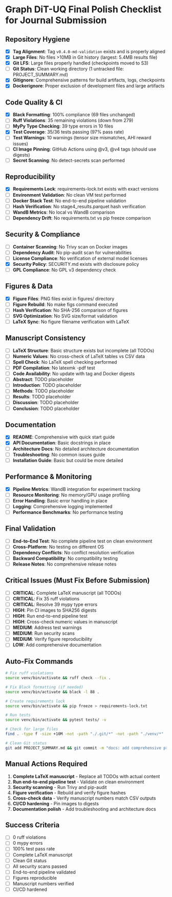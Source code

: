 # Graph DiT-UQ Final Polish Checklist for Journal Submission

## Repository Hygiene

- [x] **Tag Alignment**: Tag `v0.4.0-md-validation` exists and is properly aligned
- [x] **Large Files**: No files >10MB in Git history (largest: 5.4MB results file)
- [x] **Git LFS**: Large files properly handled (checkpoints moved to S3)
- [ ] **Git Status**: Clean working directory (1 untracked file: PROJECT_SUMMARY.md)
- [x] **Gitignore**: Comprehensive patterns for build artifacts, logs, checkpoints
- [x] **Dockerignore**: Proper exclusion of development files and large artifacts

## Code Quality & CI

- [x] **Black Formatting**: 100% compliance (69 files unchanged)
- [ ] **Ruff Violations**: 35 remaining violations (down from 279)
- [ ] **MyPy Type Checking**: 39 type errors in 10 files
- [x] **Test Coverage**: 35/36 tests passing (97% pass rate)
- [ ] **Test Warnings**: 10 warnings (tensor size mismatches, AHI reward issues)
- [ ] **CI Image Pinning**: GitHub Actions using @v3, @v4 tags (should use digests)
- [ ] **Secret Scanning**: No detect-secrets scan performed

## Reproducibility

- [x] **Requirements Lock**: requirements-lock.txt exists with exact versions
- [ ] **Environment Validation**: No clean VM test performed
- [ ] **Docker Stack Test**: No end-to-end pipeline validation
- [ ] **Hash Verification**: No stage4_results.parquet hash verification
- [ ] **WandB Metrics**: No local vs WandB comparison
- [ ] **Dependency Drift**: No requirements.txt vs pip freeze comparison

## Security & Compliance

- [ ] **Container Scanning**: No Trivy scan on Docker images
- [ ] **Dependency Audit**: No pip-audit scan for vulnerabilities
- [ ] **License Compliance**: No verification of external model licenses
- [x] **Security Policy**: SECURITY.md exists with disclosure policy
- [ ] **GPL Compliance**: No GPL v3 dependency check

## Figures & Data

- [x] **Figure Files**: PNG files exist in figures/ directory
- [ ] **Figure Rebuild**: No make figs command executed
- [ ] **Hash Verification**: No SHA-256 comparison of figures
- [ ] **SVG Optimization**: No SVG size/format validation
- [ ] **LaTeX Sync**: No figure filename verification with LaTeX

## Manuscript Consistency

- [ ] **LaTeX Structure**: Basic structure exists but incomplete (all TODOs)
- [ ] **Numeric Values**: No cross-check of LaTeX tables vs CSV data
- [ ] **Spell Check**: No LaTeX spell checking performed
- [ ] **PDF Compilation**: No latexmk -pdf test
- [ ] **Code Availability**: No update with tag and Docker digests
- [ ] **Abstract**: TODO placeholder
- [ ] **Introduction**: TODO placeholder
- [ ] **Methods**: TODO placeholder
- [ ] **Results**: TODO placeholder
- [ ] **Discussion**: TODO placeholder
- [ ] **Conclusion**: TODO placeholder

## Documentation

- [x] **README**: Comprehensive with quick start guide
- [x] **API Documentation**: Basic docstrings in place
- [ ] **Architecture Docs**: No detailed architecture documentation
- [ ] **Troubleshooting**: No common issues guide
- [ ] **Installation Guide**: Basic but could be more detailed

## Performance & Monitoring

- [x] **Pipeline Metrics**: WandB integration for experiment tracking
- [ ] **Resource Monitoring**: No memory/GPU usage profiling
- [ ] **Error Handling**: Basic error handling in place
- [ ] **Logging**: Comprehensive logging implemented
- [ ] **Performance Benchmarks**: No performance testing

## Final Validation

- [ ] **End-to-End Test**: No complete pipeline test on clean environment
- [ ] **Cross-Platform**: No testing on different OS
- [ ] **Dependency Conflicts**: No conflict resolution verification
- [ ] **Backward Compatibility**: No compatibility testing
- [ ] **Release Notes**: No comprehensive release notes

## Critical Issues (Must Fix Before Submission)

- [ ] **CRITICAL**: Complete LaTeX manuscript (all TODOs)
- [ ] **CRITICAL**: Fix 35 ruff violations
- [ ] **CRITICAL**: Resolve 39 mypy type errors
- [ ] **HIGH**: Pin CI images to SHA256 digests
- [ ] **HIGH**: Run end-to-end pipeline test
- [ ] **HIGH**: Cross-check numeric values in manuscript
- [ ] **MEDIUM**: Address test warnings
- [ ] **MEDIUM**: Run security scans
- [ ] **MEDIUM**: Verify figure reproducibility
- [ ] **LOW**: Add comprehensive documentation

## Auto-Fix Commands

```bash
# Fix ruff violations
source venv/bin/activate && ruff check --fix .

# Fix Black formatting (if needed)
source venv/bin/activate && black -l 88 .

# Create requirements lock
source venv/bin/activate && pip freeze > requirements-lock.txt

# Run tests
source venv/bin/activate && pytest tests/ -v

# Check for large files
find . -type f -size +10M -not -path "./.git/*" -not -path "./venv/*"

# Clean Git status
git add PROJECT_SUMMARY.md && git commit -m "docs: add comprehensive project summary"
```

## Manual Actions Required

1. **Complete LaTeX manuscript** - Replace all TODOs with actual content
2. **Run end-to-end pipeline test** - Validate on clean environment
3. **Security scanning** - Run Trivy and pip-audit
4. **Figure verification** - Rebuild and verify figure hashes
5. **Cross-check data** - Verify manuscript numbers match CSV outputs
6. **CI/CD hardening** - Pin images to digests
7. **Documentation polish** - Add troubleshooting and architecture docs

## Success Criteria

- [ ] 0 ruff violations
- [ ] 0 mypy errors
- [ ] 100% test pass rate
- [ ] Complete LaTeX manuscript
- [ ] Clean Git status
- [ ] All security scans passed
- [ ] End-to-end pipeline validated
- [ ] Figures reproducible
- [ ] Manuscript numbers verified
- [ ] CI/CD hardened 